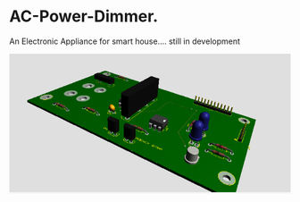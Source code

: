 # AC-Power-Dimmer.
An Electronic Appliance for smart house.... still in development

<img src="board PIC001.PNG">
